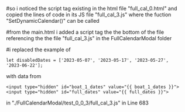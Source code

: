 #so i noticed the script tag existing in the html file "full_cal_0.html" and copied the lines of code in its JS file "full_cal_3.js" where the fuction "SetDynamicCalendar()" can be called

#from the main.html i added a script tag the the bottom of the file referencing the the file "full_cal_3.js" in the FullCalendarModal folder

#i replaced the example of

```
let disabledDates = ['2023-05-07', '2023-05-17', '2023-05-27',
'2023-06-22'];
```

with data from

```
<input type="hidden" id="boat_1_dates" value="{{ boat_1_dates }}">
<input type="hidden" id="full_dates" value="{{ full_dates }}">
```

in "./FullCalendarModal/test_0_0_3/full_cal_3.js" in Line 683
